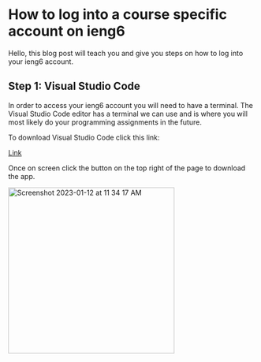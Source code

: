 # How to log into a course specific account on ieng6

Hello, this blog post will teach you and give you steps on how to log into your ieng6 account.

## Step 1: Visual Studio Code

In order to access your ieng6 account you will need to have a terminal. The Visual Studio Code editor has a terminal we can use and is where you will most likely do your programming assignments in the future. 

To download Visual Studio Code click this link:

[Link](https://code.visualstudio.com/)

Once on screen click the button on the top right of the page to download the app.

<img width="337" alt="Screenshot 2023-01-12 at 11 34 17 AM" src="https://user-images.githubusercontent.com/122561946/212163749-449e9143-8cea-44d5-9b20-de70e5f39ba4.png">
